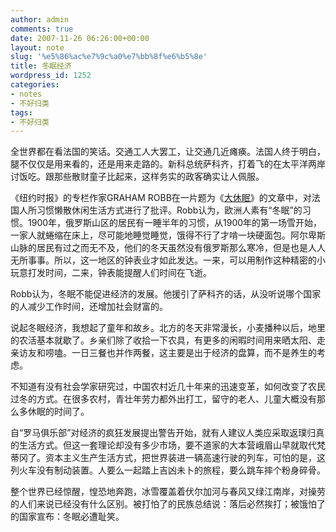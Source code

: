```yaml
---
author: admin
comments: true
date: 2007-11-26 06:26:00+00:00
layout: note
slug: '%e5%86%ac%e7%9c%a0%e7%bb%8f%e6%b5%8e'
title: 冬眠经济
wordpress_id: 1252
categories:
- notes
- 不好归类
tags:
- 不好归类
---
```


全世界都在看法国的笑话。交通工人大罢工，让交通几近瘫痪。法国人终于明白，腿不仅仅是用来看的，还是用来走路的。新科总统萨科齐，打着飞的在太平洋两岸讨饭吃。跟那些散财童子比起来，这样务实的政客确实让人佩服。

《纽约时报》的专栏作家GRAHAM ROBB在一片题为《[大休眠](http://www.nytimes.com/2007/11/25/opinion/25robb.html?ex=1353646800&en=10e6b5b90b8d61d4&ei=5088&partner=rssnyt&emc=rss)》的文章中，对法国人所习惯懒散休闲生活方式进行了批评。Robb认为，欧洲人素有“冬眠”的习惯。1900年，俄罗斯山区的居民有一睡半年的习惯，从1900年的第一场雪开始，一家人就蜷缩在床上，尽可能地睡觉睡觉，饿得不行了才啃一块硬面包。阿尔卑斯山脉的居民有过之而无不及，他们的冬天虽然没有俄罗斯那么寒冷，但是也是人人无所事事。所以，这一地区的钟表业才如此发达。一来，可以用制作这种精密的小玩意打发时间，二来，钟表能提醒人们时间在飞逝。

Robb认为，冬眠不能促进经济的发展。他援引了萨科齐的话，从没听说哪个国家的人减少工作时间，还增加社会财富的。

说起冬眠经济，我想起了童年和故乡。北方的冬天非常漫长，小麦播种以后，地里的农活基本就歇了。乡亲们除了收拾一下农具，有更多的闲暇时间用来晒太阳、走亲访友和唠嗑。一日三餐也并作两餐，这主要是出于经济的盘算，而不是养生的考虑。

不知道有没有社会学家研究过，中国农村近几十年来的迅速变革，如何改变了农民过冬的方式。在很多农村，青壮年劳力都外出打工，留守的老人、儿童大概没有那么多休眠的时间了。

自“罗马俱乐部”对经济的疯狂发展提出警告开始，就有人建议人类应采取返璞归真的生活方式。但这一套理论却没有多少市场，要不道家的大本营峨眉山早就取代梵蒂冈了。资本主义生产生活方式，把世界装进一辆高速行驶的列车，可怕的是，这列火车没有制动装置。人要么一起踏上吉凶未卜的旅程，要么跳车摔个粉身碎骨。

整个世界已经惊醒，惶恐地奔跑，冰雪覆盖着伏尔加河与春风又绿江南岸，对操劳的人们来说已经没有什么区别。被打怕了的民族总结说：落后必然挨打；被饿怕了的国家宣布：冬眠必遭耻笑。
